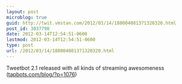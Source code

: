 ```yaml
---
layout: post
microblog: true
guid: http://twit.vmstan.com/2012/03/14/180004081371320320.html
post_id: 3037798
date: 2012-03-14T12:54:51-0600
lastmod: 2012-03-14T12:54:51-0600
type: post
url: /2012/03/14/180004081371320320.html
---
```

Tweetbot 2.1 released with all kinds of streaming awesomeness (<a href="http://tapbots.com/blog/?p=1076">tapbots.com/blog/?p=1076</a>)

